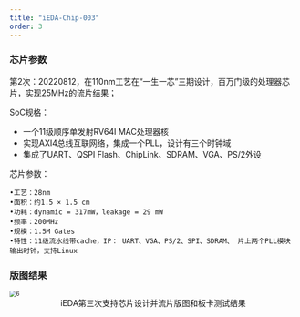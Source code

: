 ```yaml
---
title: "iEDA-Chip-003"
order: 3
---
```


### **芯片参数**

第2次：20220812，在110nm工艺在“一生一芯”三期设计，百万门级的处理器芯片，实现25MHz的流片结果；

SoC规格：

* 一个11级顺序单发射RV64I MAC处理器核
* 实现AXI4总线互联网络，集成一个PLL，设计有三个时钟域
* 集成了UART、QSPI Flash、ChipLink、SDRAM、VGA、PS/2外设

芯片参数：

```
•工艺：28nm
•面积：约1.5 × 1.5 cm
•功耗：dynamic = 317mW，leakage = 29 mW
•频率：200MHz
•规模：1.5M Gates
•特性：11级流水线带cache，IP： UART、VGA、PS/2、SPI、SDRAM、 片上两个PLL模块输出时钟，支持Linux
```

### **版图结果**
<img src="/res/images/activities/tapeout/fig3.png" alt="6" style="zoom:70%;" title ="iEDA第三次支持芯片设计并流片版图和板卡测试结果" />
<center>iEDA第三次支持芯片设计并流片版图和板卡测试结果</center>